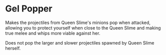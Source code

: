 # Gel Popper

Makes the projectiles from Queen Slime's minions pop when attacked,
allowing you to protect yourself when close to the Queen Slime and
making true melee and whips more viable against her.

Does not pop the larger and slower projectiles spawned by Queen Slime herself.
